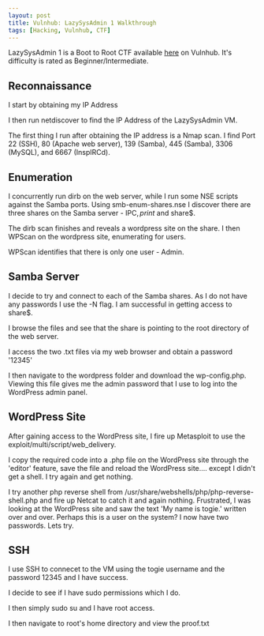 ```yaml
---
layout: post
title: Vulnhub: LazySysAdmin 1 Walkthrough
tags: [Hacking, Vulnhub, CTF]
---
```


LazySysAdmin 1 is a Boot to Root CTF available [here](https://www.vulnhub.com/entry/lazysysadmin-1,205/) on Vulnhub. It's difficulty is rated as Beginner/Intermediate.

## Reconnaissance 
I start by obtaining my IP Address

I then run netdiscover to find the IP Address of the LazySysAdmin VM.

The first thing I run after obtaining the IP address is a Nmap scan. I find Port 22 (SSH), 80 (Apache web server), 139 (Samba), 445 (Samba), 3306 (MySQL), and 6667 (InspIRCd).


## Enumeration
I concurrently run dirb on the web server, while I run some NSE scripts against the Samba ports. Using smb-enum-shares.nse I discover there are three shares on the Samba server - IPC$, print$ and share$. 

The dirb scan finishes and reveals a wordpress site on the share. I then WPScan on the wordpress site, enumerating for users.


WPScan identifies that there is only one user - Admin. 

## Samba Server
I decide to try and connect to each of the Samba shares. As I do not have any passwords I use the -N flag. I am successful in getting access to share$.

I browse the files and see that the share is pointing to the root directory of the web server.

I access the two .txt files via my web browser and obtain a password '12345' 

I then navigate to the wordpress folder and download the wp-config.php. Viewing this file gives me the admin password that I use to log into the WordPress admin panel.

## WordPress Site
After gaining access to the WordPress site, I fire up Metasploit to use the exploit/multi/script/web_delivery.

I copy the required code into a .php file on the WordPress site through the 'editor' feature, save the file and reload the WordPress site.... except I didn't get a shell. I try again and get nothing. 

I try another php reverse shell from /usr/share/webshells/php/php-reverse-shell.php and fire up Netcat to catch it and again nothing. Frustrated, I was looking at the WordPress site and saw the text 'My name is togie.' written over and over. Perhaps this is a user on the system? I now have two passwords. Lets try.

## SSH
I use SSH to connecet to the VM using the togie username and the password 12345 and I have success. 

I decide to see if I have sudo permissions which I do.

I then simply sudo su and I have root access.

I then navigate to root's home directory and view the proof.txt


